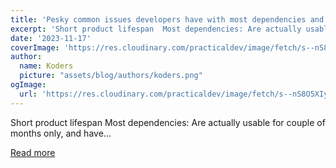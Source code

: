 ```yaml
---
title: 'Pesky common issues developers have with most dependencies and how MDB fixes them #2'
excerpt: 'Short product lifespan  Most dependencies: Are actually usable for couple of months only, and have...'
date: '2023-11-17'
coverImage: 'https://res.cloudinary.com/practicaldev/image/fetch/s--nS8O5XIy--/c_imagga_scale,f_auto,fl_progressive,h_420,q_auto,w_1000/https://dev-to-uploads.s3.amazonaws.com/uploads/articles/p25lc59h6qccw6a4z9bo.png'
author:
  name: Koders
  picture: "assets/blog/authors/koders.png"
ogImage:
  url: 'https://res.cloudinary.com/practicaldev/image/fetch/s--nS8O5XIy--/c_imagga_scale,f_auto,fl_progressive,h_420,q_auto,w_1000/https://dev-to-uploads.s3.amazonaws.com/uploads/articles/p25lc59h6qccw6a4z9bo.png'
---
```


Short product lifespan  Most dependencies: Are actually usable for couple of months only, and have...

[Read more](https://dev.to/mdbootstrap/pesky-common-issues-developers-have-with-most-dependencies-and-how-mdb-fixes-them-2-1g28)
